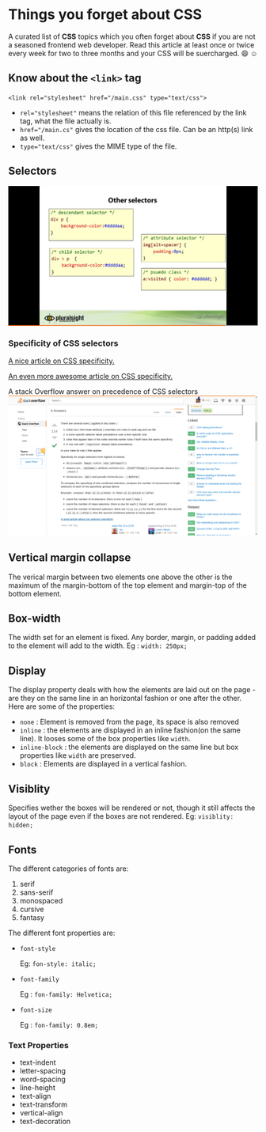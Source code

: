 # Things you forget about CSS
A curated list of **CSS** topics which you often forget about **CSS** if you are not a seasoned frontend web developer. Read this article at least once or twice every week for two to three months and your CSS will be suercharged. :smile: :relaxed:

## Know about the `<link>` tag

`<link rel="stylesheet" href="/main.css" type="text/css">`

* `rel="stylesheet"` means the relation of this file referenced by the link tag, what the file actually is.
* `href="/main.cs"` gives the location of the css file. Can be an http(s) link as well.
* `type="text/css"` gives the MIME type of the file.
  
## Selectors
![spcial selectors](/screenshots/Screenshot&#32;from&#32;2018-12-21&#32;05-19-45.png)

### Specificity of CSS selectors

[A nice article on CSS specificity.](https://www.smashingmagazine.com/2007/07/css-specificity-things-you-should-know/)

[An even more awesome article on CSS specificity.](https://stuffandnonsense.co.uk/archives/css_specificity_wars.html)

A stack Overflow answer on precedence of CSS selectors
![Screenshot of a stackoverflow answer](/screenshots/Screenshot&#32;from&#32;2018-12-21&#32;04-56-05.png)

## Vertical margin collapse
The verical margin between two elements one above the other is the maximum of the margin-bottom of the top element and margin-top of the bottom element.

## Box-width
The width set for an element is fixed. Any border, margin, or padding added to the element will add to the width.
    Eg : `width: 250px;`

## Display
The display property deals with how the elements are laid out on the page - are they on the same line in an horizontal fashion or one after the other. Here are some of the properties:
* `none` : Element is removed from the page, its space is also removed
* `inline` : the elements are displayed in an inline fashion(on the same line). It looses some of the box properties like `width`.
* `inline-block` : the elements are displayed on the same line but box properties like `width` are preserved.
* `block` : Elements are displayed in a vertical fashion.

## Visiblity
Specifies wether the boxes will be rendered or not, though it still affects the layout of the page even if the boxes are not rendered.
    Eg: `visiblity: hidden;`

## Fonts
The different categories of fonts are:
1. serif
2. sans-serif
3. monospaced
4. cursive
5. fantasy
   
The different font properties are:
* `font-style` 
    
    Eg: `fon-style: italic;`
* `font-family` 
    
    Eg : `fon-family: Helvetica;`
* `font-size` 
    
    Eg : `fon-family: 0.8em;`

### Text Properties
*   text-indent
*   letter-spacing
*   word-spacing
*   line-height
*   text-align
*   text-transform
*   vertical-align
*   text-decoration

